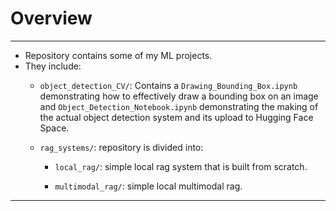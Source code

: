# Overview
------------------------------------------------------------
- Repository contains some of my ML projects.
- They include:
  - `object_detection_CV/`: Contains a `Drawing_Bounding_Box.ipynb` demonstrating how to effectively draw a bounding box on an image and `Object_Detection_Notebook.ipynb` demonstrating the making of the actual object detection system and its upload to Hugging Face Space.
  - `rag_systems/`: repository is divided into:

    - `local_rag/`: simple local rag system that is built from scratch.

    - `multimodal_rag/`: simple local multimodal rag.
---------------------------------------------------------- 
